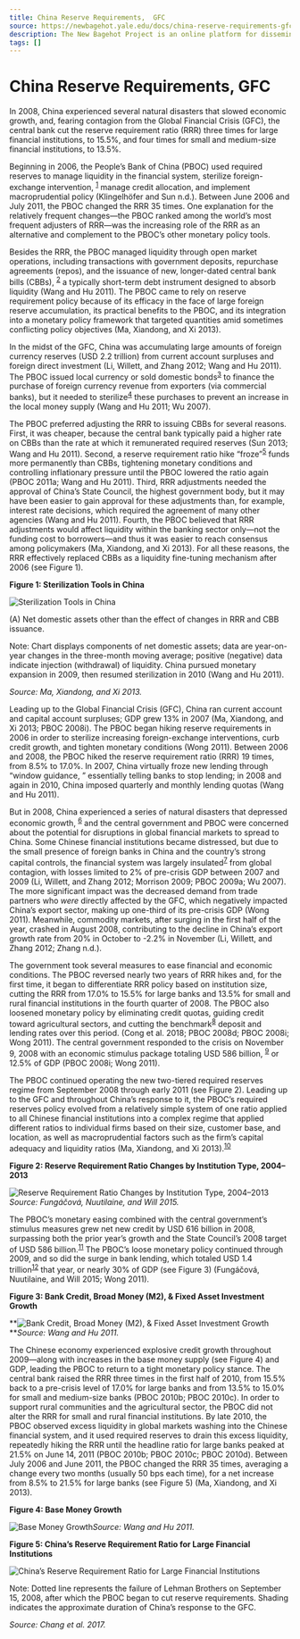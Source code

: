 ```yaml
---
title: China Reserve Requirements,  GFC
source: https://newbagehot.yale.edu/docs/china-reserve-requirements-gfc
description: The New Bagehot Project is an online platform for disseminating our knowledge on how to fight financial crises.
tags: []
---
```


# China Reserve Requirements,  GFC
In 2008,  China experienced several natural disasters that slowed economic growth,  and,  fearing contagion from the Global Financial Crisis (GFC),  the central bank cut the reserve requirement ratio (RRR) three times for large financial institutions,  to 15.5%,  and four times for small and medium-size financial institutions,  to 13.5%.

Beginning in 2006,  the People’s Bank of China (PBOC) used required reserves to manage liquidity in the financial system,  sterilize foreign-exchange intervention,  <sup><a href="https://newbagehot.yale.edu/docs/china-reserve-requirements-gfc/#footnote-content-q748b">1</a></sup> manage credit allocation,  and implement macroprudential policy (Klingelhöfer and Sun n.d.). Between June 2006 and July 2011,  the PBOC changed the RRR 35 times. One explanation for the relatively frequent changes—the PBOC ranked among the world’s most frequent adjusters of RRR—was the increasing role of the RRR as an alternative and complement to the PBOC’s other monetary policy tools.

Besides the RRR,  the PBOC managed liquidity through open market operations,  including transactions with government deposits,  repurchase agreements (repos),  and the issuance of new,  longer-dated central bank bills (CBBs),  <sup><a href="https://newbagehot.yale.edu/docs/china-reserve-requirements-gfc/#footnote-content-35qzd">2</a></sup> a typically short-term debt instrument designed to absorb liquidity (Wang and Hu 2011). The PBOC came to rely on reserve requirement policy because of its efficacy in the face of large foreign reserve accumulation,  its practical benefits to the PBOC,  and its integration into a monetary policy framework that targeted quantities amid sometimes conflicting policy objectives (Ma,  Xiandong,  and Xi 2013).

In the midst of the GFC,  China was accumulating large amounts of foreign currency reserves (USD 2.2 trillion) from current account surpluses and foreign direct investment (Li,  Willett,  and Zhang 2012; Wang and Hu 2011). The PBOC issued local currency or sold domestic bonds<sup><a href="https://newbagehot.yale.edu/docs/china-reserve-requirements-gfc/#footnote-content-gd05c">3</a></sup> to finance the purchase of foreign currency revenue from exporters (via commercial banks),  but it needed to sterilize<sup><a href="https://newbagehot.yale.edu/docs/china-reserve-requirements-gfc/#footnote-content-kgdrz">4</a></sup> these purchases to prevent an increase in the local money supply (Wang and Hu 2011; Wu 2007).

The PBOC preferred adjusting the RRR to issuing CBBs for several reasons. First,  it was cheaper,  because the central bank typically paid a higher rate on CBBs than the rate at which it remunerated required reserves (Sun 2013; Wang and Hu 2011). Second,  a reserve requirement ratio hike “froze”<sup><a href="https://newbagehot.yale.edu/docs/china-reserve-requirements-gfc/#footnote-content-6sbi1">5</a></sup> funds more permanently than CBBs,  tightening monetary conditions and controlling inflationary pressure until the PBOC lowered the ratio again (PBOC 2011a; Wang and Hu 2011). Third,  RRR adjustments needed the approval of China’s State Council,  the highest government body,  but it may have been easier to gain approval for these adjustments than,  for example,  interest rate decisions,  which required the agreement of many other agencies (Wang and Hu 2011). Fourth,  the PBOC believed that RRR adjustments would affect liquidity within the banking sector only—not the funding cost to borrowers—and thus it was easier to reach consensus among policymakers (Ma,  Xiandong,  and Xi 2013). For all these reasons,  the RRR effectively replaced CBBs as a liquidity fine-tuning mechanism after 2006 (see Figure 1).

**Figure 1: Sterilization Tools in China**

![Sterilization Tools in China](https://live-yale-newbagehot-cms.pantheonsite.io//sites/default/files/inline-images/Picture5_13.png)

(A) Net domestic assets other than the effect of changes in RRR and CBB issuance.

Note: Chart displays components of net domestic assets; data are year-on-year changes in the three-month moving average; positive (negative) data indicate injection (withdrawal) of liquidity. China pursued monetary expansion in 2009,  then resumed sterilization in 2010 (Wang and Hu 2011).

*Source: Ma,  Xiandong,  and Xi 2013.*

Leading up to the Global Financial Crisis (GFC),  China ran current account and capital account surpluses; GDP grew 13% in 2007 (Ma,  Xiandong,  and Xi 2013; PBOC 2008i). The PBOC began hiking reserve requirements in 2006 in order to sterilize increasing foreign-exchange interventions,  curb credit growth,  and tighten monetary conditions (Wong 2011). Between 2006 and 2008,  the PBOC hiked the reserve requirement ratio (RRR) 19 times,  from 8.5% to 17.0%. In 2007,  China virtually froze new lending through “window guidance,  ” essentially telling banks to stop lending; in 2008 and again in 2010,  China imposed quarterly and monthly lending quotas (Wang and Hu 2011).

But in 2008,  China experienced a series of natural disasters that depressed economic growth,  <sup><a href="https://newbagehot.yale.edu/docs/china-reserve-requirements-gfc/#footnote-content-p39gd">6</a></sup> and the central government and PBOC were concerned about the potential for disruptions in global financial markets to spread to China. Some Chinese financial institutions became distressed,  but due to the small presence of foreign banks in China and the country’s strong capital controls,  the financial system was largely insulated<sup><a href="https://newbagehot.yale.edu/docs/china-reserve-requirements-gfc/#footnote-content-ytz1h">7</a></sup> from global contagion,  with losses limited to 2% of pre-crisis GDP between 2007 and 2009 (Li,  Willett,  and Zhang 2012; Morrison 2009; PBOC 2009a; Wu 2007). The more significant impact was the decreased demand from trade partners who *were* directly affected by the GFC,  which negatively impacted China’s export sector,  making up one-third of its pre-crisis GDP (Wong 2011). Meanwhile,  commodity markets,  after surging in the first half of the year,  crashed in August 2008,  contributing to the decline in China’s export growth rate from 20% in October to -2.2% in November (Li,  Willett,  and Zhang 2012; Zhang n.d.).

The government took several measures to ease financial and economic conditions. The PBOC reversed nearly two years of RRR hikes and,  for the first time,  it began to differentiate RRR policy based on institution size,  cutting the RRR from 17.0% to 15.5% for large banks and 13.5% for small and rural financial institutions in the fourth quarter of 2008. The PBOC also loosened monetary policy by eliminating credit quotas,  guiding credit toward agricultural sectors,  and cutting the benchmark<sup><a href="https://newbagehot.yale.edu/docs/china-reserve-requirements-gfc/#footnote-content-6q5ev">8</a></sup> deposit and lending rates over this period. (Cong et al. 2018; PBOC 2008d; PBOC 2008i; Wong 2011). The central government responded to the crisis on November 9,  2008 with an economic stimulus package totaling USD 586 billion,  <sup><a href="https://newbagehot.yale.edu/docs/china-reserve-requirements-gfc/#footnote-content-ipv1f">9</a></sup> or 12.5% of GDP (PBOC 2008i; Wong 2011).

The PBOC continued operating the new two-tiered required reserves regime from September 2008 through early 2011 (see Figure 2). Leading up to the GFC and throughout China’s response to it,  the PBOC’s required reserves policy evolved from a relatively simple system of one ratio applied to all Chinese financial institutions into a complex regime that applied different ratios to individual firms based on their size,  customer base,  and location,  as well as macroprudential factors such as the firm’s capital adequacy and liquidity ratios (Ma,  Xiandong,  and Xi 2013).<sup><a href="https://newbagehot.yale.edu/docs/china-reserve-requirements-gfc/#footnote-content-r1hhx">10</a></sup>

**Figure 2: Reserve Requirement Ratio Changes by Institution Type,  2004–2013**

­­![Reserve Requirement Ratio Changes by Institution Type,  2004–2013](https://live-yale-newbagehot-cms.pantheonsite.io//sites/default/files/inline-images/Picture4_17.png)*Source: Fungáčová,  Nuutilaine,  and Will 2015.*

The PBOC’s monetary easing combined with the central government’s stimulus measures grew net new credit by USD 616 billion in 2008,  surpassing both the prior year’s growth and the State Council’s 2008 target of USD 586 billion.<sup><a href="https://newbagehot.yale.edu/docs/china-reserve-requirements-gfc/#footnote-content-9c854">11</a></sup> The PBOC’s loose monetary policy continued through 2009,  and so did the surge in bank lending,  which totaled USD 1.4 trillion<sup><a href="https://newbagehot.yale.edu/docs/china-reserve-requirements-gfc/#footnote-content-111gz">12</a></sup> that year,  or nearly 30% of GDP (see Figure 3) (Fungáčová,  Nuutilaine,  and Will 2015; Wong 2011).  

**Figure 3: Bank Credit,  Broad Money (M2),  & Fixed Asset Investment Growth**

**![Bank Credit,  Broad Money (M2),  & Fixed Asset Investment Growth](https://live-yale-newbagehot-cms.pantheonsite.io//sites/default/files/inline-images/Picture3_23.png)***Source: Wang and Hu 2011.*

The Chinese economy experienced explosive credit growth throughout 2009—along with increases in the base money supply (see Figure 4) and GDP,  leading the PBOC to return to a tight monetary policy stance. The central bank raised the RRR three times in the first half of 2010,  from 15.5% back to a pre-crisis level of 17.0% for large banks and from 13.5% to 15.0% for small and medium-size banks (PBOC 2010b; PBOC 2010c). In order to support rural communities and the agricultural sector,  the PBOC did not alter the RRR for small and rural financial institutions. By late 2010,  the PBOC observed excess liquidity in global markets washing into the Chinese financial system,  and it used required reserves to drain this excess liquidity,  repeatedly hiking the RRR until the headline ratio for large banks peaked at 21.5% on June 14,  2011 (PBOC 2010b; PBOC 2010c; PBOC 2010d). Between July 2006 and June 2011,  the PBOC changed the RRR 35 times,  averaging a change every two months (usually 50 bps each time),  for a net increase from 8.5% to 21.5% for large banks (see Figure 5) (Ma,  Xiandong,  and Xi 2013).

**Figure 4: Base Money Growth**

![Base Money Growth](https://live-yale-newbagehot-cms.pantheonsite.io//sites/default/files/inline-images/Picture2_24.png)*Source: Wang and Hu 2011.*  

**Figure 5: China’s Reserve Requirement Ratio for Large Financial Institutions**

![China’s Reserve Requirement Ratio for Large Financial Institutions](https://live-yale-newbagehot-cms.pantheonsite.io//sites/default/files/inline-images/Picture1_43.png)

Note: Dotted line represents the failure of Lehman Brothers on September 15,  2008,  after which the PBOC began to cut reserve requirements. Shading indicates the approximate duration of China’s response to the GFC.

*Source: Chang et al. 2017.*